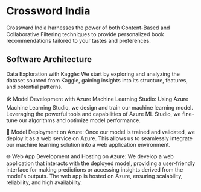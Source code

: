 # Crossword India

Crossward India harnesses the power of both Content-Based and Collaborative Filtering techniques to provide personalized book recommendations tailored to your tastes and preferences. 

## Software Architecture

Data Exploration with Kaggle: We start by exploring and analyzing the dataset sourced from Kaggle, gaining insights into its structure, features, and potential patterns.

🛠️ Model Development with Azure Machine Learning Studio: Using Azure Machine Learning Studio, we design and train our machine learning model. Leveraging the powerful tools and capabilities of Azure ML Studio, we fine-tune our algorithms and optimize model performance.

🚀 Model Deployment on Azure: Once our model is trained and validated, we deploy it as a web service on Azure. This allows us to seamlessly integrate our machine learning solution into a web application environment.

🌐 Web App Development and Hosting on Azure: We develop a web application that interacts with the deployed model, providing a user-friendly interface for making predictions or accessing insights derived from the model's outputs. The web app is hosted on Azure, ensuring scalability, reliability, and high availability.
